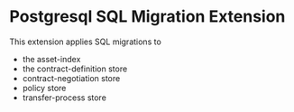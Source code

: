 # Postgresql SQL Migration Extension

This extension applies SQL migrations to 

* the asset-index
* the contract-definition store
* contract-negotiation store
* policy store
* transfer-process store
